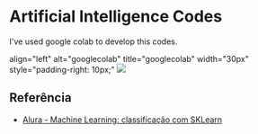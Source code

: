 # Artificial Intelligence Codes 

I've used google colab to develop this codes.

align="left" 
alt="googlecolab" 
title="googlecolab"
width="30px" 
style="padding-right: 10px;" 
<img src="https://cdn.jsdelivr.net/gh/devicons/devicon@latest/icons/googlecolab/googlecolab-original.svg"/>

## Referência

 - [Alura - Machine Learning: classificação com SKLearn](https://www.alura.com.br/?srsltid=AfmBOoo3vHt8Q6zNf-qOj7UVdPqTF-T0T9myHWKlsROQmP42TF0w024f)
